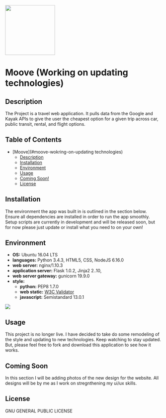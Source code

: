 <img src="https://github.com/fcantor/Moove/blob/master/web_dynamic/static/styles/images/cow-logo.png" width="160" height=auto />

# Moove (Working on updating technologies)

## Description
The Project is a travel web application. It pulls data from the Google and Kayak APIs to give the user the cheapest option for a given trip across car, public transit, rental, and flight options.

## Table of Contents
* [Moove](#moove-wokring-on-updating technologies)
	* [Description](#description)
	* [Installation](#installation)
	* [Environment](#environment)
	* [Usage](#usage)
	* [Coming Soon!](#coming-soon)
	* [License](#license)

## Installation
The environment the app was built in is outlined in the section below. Ensure all dependencies are installed in order to run the app smoothly. Setup scripts are currently in development and will be released soon, but for now please just update or install what you need to on your own!

## Environment
* __OS:__ Ubuntu 16.04 LTS
* __languages:__ Python 3.4.3, HTML5, CSS, NodeJS 6.16.0
* __web server:__ nginx/1.10.3
* __application server:__ Flask 1.0.2, Jinja2 2..10,
* __web server gateway:__ gunicorn 19.9.0
* __style:__
	* __python:__ PEP8 1.7.0
	* __web static:__ [W3C Validator](https://validator.w3.org/)
	* __javascript:__ Semistandard 13.0.1

<img src="https://github.com/jarehec/AirBnB_clone_v3/blob/master/dev/hbnb_step5.png" />


## Usage
This project is no longer live. I have decided to take do some remodeling of the style and updating to new technologies. Keep watching to stay updated. But, please feel free to fork and download this application to see how it works.

## Coming Soon
In this section I will be adding photos of the new design for the website. All designs will be by me as I work on stregnthening my ui/ux skills.

## License
GNU GENERAL PUBLIC LICENSE
